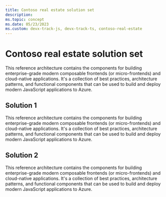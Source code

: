 ```yaml
---
title: Contoso real estate solution set
description: 
ms.topic: concept
ms.date: 05/23/2023
ms.custom: devx-track-js, devx-track-ts, contoso-real-estate
---
```


# Contoso real estate solution set

This reference architecture contains the components for building enterprise-grade modern composable frontends (or micro-frontends) and cloud-native applications. It's a collection of best practices, architecture patterns, and functional components that can be used to build and deploy modern JavaScript applications to Azure.

## Solution 1

This reference architecture contains the components for building enterprise-grade modern composable frontends (or micro-frontends) and cloud-native applications. It's a collection of best practices, architecture patterns, and functional components that can be used to build and deploy modern JavaScript applications to Azure.


## Solution 2

This reference architecture contains the components for building enterprise-grade modern composable frontends (or micro-frontends) and cloud-native applications. It's a collection of best practices, architecture patterns, and functional components that can be used to build and deploy modern JavaScript applications to Azure.